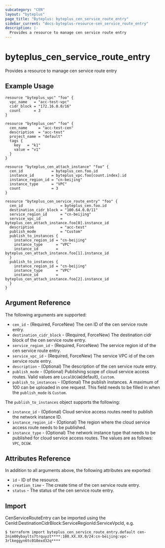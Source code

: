 ```yaml
---
subcategory: "CEN"
layout: "byteplus"
page_title: "Byteplus: byteplus_cen_service_route_entry"
sidebar_current: "docs-byteplus-resource-cen_service_route_entry"
description: |-
  Provides a resource to manage cen service route entry
---
```

# byteplus_cen_service_route_entry
Provides a resource to manage cen service route entry
## Example Usage
```hcl
resource "byteplus_vpc" "foo" {
  vpc_name   = "acc-test-vpc"
  cidr_block = "172.16.0.0/16"
  count      = 3
}

resource "byteplus_cen" "foo" {
  cen_name     = "acc-test-cen"
  description  = "acc-test"
  project_name = "default"
  tags {
    key   = "k1"
    value = "v1"
  }
}

resource "byteplus_cen_attach_instance" "foo" {
  cen_id             = byteplus_cen.foo.id
  instance_id        = byteplus_vpc.foo[count.index].id
  instance_region_id = "cn-beijing"
  instance_type      = "VPC"
  count              = 3
}

resource "byteplus_cen_service_route_entry" "foo" {
  cen_id                 = byteplus_cen.foo.id
  destination_cidr_block = "100.64.0.0/11"
  service_region_id      = "cn-beijing"
  service_vpc_id         = byteplus_cen_attach_instance.foo[0].instance_id
  description            = "acc-test"
  publish_mode           = "Custom"
  publish_to_instances {
    instance_region_id = "cn-beijing"
    instance_type      = "VPC"
    instance_id        = byteplus_cen_attach_instance.foo[1].instance_id
  }
  publish_to_instances {
    instance_region_id = "cn-beijing"
    instance_type      = "VPC"
    instance_id        = byteplus_cen_attach_instance.foo[2].instance_id
  }
}
```
## Argument Reference
The following arguments are supported:
* `cen_id` - (Required, ForceNew) The cen ID of the cen service route entry.
* `destination_cidr_block` - (Required, ForceNew) The destination cidr block of the cen service route entry.
* `service_region_id` - (Required, ForceNew) The service region id of the cen service route entry.
* `service_vpc_id` - (Required, ForceNew) The service VPC id of the cen service route entry.
* `description` - (Optional) The description of the cen service route entry.
* `publish_mode` - (Optional) Publishing scope of cloud service access routes. Valid values are `LocalDCGW`(default), `Custom`.
* `publish_to_instances` - (Optional) The publish instances. A maximum of 100 can be uploaded in one request. This field needs to be filled in when the `publish_mode` is `Custom`.

The `publish_to_instances` object supports the following:

* `instance_id` - (Optional) Cloud service access routes need to publish the network instance ID.
* `instance_region_id` - (Optional) The region where the cloud service access route needs to be published.
* `instance_type` - (Optional) The network instance type that needs to be published for cloud service access routes. The values are as follows: `VPC`, `DCGW`.

## Attributes Reference
In addition to all arguments above, the following attributes are exported:
* `id` - ID of the resource.
* `creation_time` - The create time of the cen service route entry.
* `status` - The status of the cen service route entry.


## Import
CenServiceRouteEntry can be imported using the CenId:DestinationCidrBlock:ServiceRegionId:ServiceVpcId, e.g.
```
$ terraform import byteplus_cen_service_route_entry.default cen-2nim00ybaylts7trquyzt****:100.XX.XX.0/24:cn-beijing:vpc-3rlkeggyn6tc010exd32q****
```

